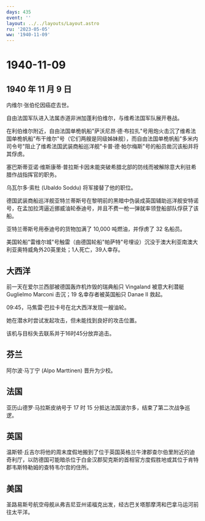 ```yaml
---
days: 435
event: ''
layout: ../../layouts/Layout.astro
ru: '2023-05-05'
ww: '1940-11-09'
---
```


# 1940-11-09

## 1940 年 11 月 9 日

内维尔·张伯伦因癌症去世。

自由法国军队进入法属赤道非洲加蓬利伯维尔，与维希法国军队展开巷战。

在利伯维尔附近，自由法国单桅帆船"萨沃尼昂·德·布拉扎"号用炮火击沉了维希法国单桅帆船"布干维尔"号（它们两艘是同级姊妹舰），而自由法国单桅帆船"多米内司令号"阻止了维希法国武装商船巡洋舰"卡普·德·帕尔梅斯"号的船员凿沉该船并将其俘虏。

塞巴斯蒂亚诺·维斯康蒂·普拉斯卡因未能突破希腊北部的防线而被解除意大利驻希腊作战指挥官的职务。

乌瓦尔多·索杜 (Ubaldo Soddu) 将军接替了他的职位。

德国武装商船巡洋舰亚特兰蒂斯号在黎明前的黑暗中伪装成英国辅助巡洋舰安特诺号，在孟加拉湾逼近挪威油轮泰迪号，并且不费一枪一弹就率领登船部队俘获了该船。

亚特兰蒂斯号用泰迪号的货物加满了 10,000 吨燃油，并俘虏了 32 名船员。

美国轮船"雷维尔城"号触雷（由德国轮船"帕萨特"号埋设）沉没于澳大利亚南澳大利亚奥特威角外20英里处；1人死亡，39人幸存。

## 大西洋

前一天在爱尔兰西部被德国轰炸机炸毁的瑞典船只 Vingaland 被意大利潜艇
Guglielmo Marconi 击沉；19 名幸存者被英国船只 Danae II 救起。

09:45，马焦雷·巴拉卡号在北大西洋发现一艘油轮。

她在潜水时尝试发起攻击，但未能找到良好的攻击位置。

该机与目标失去联系并于16时45分放弃追击。

## 芬兰

阿尔波·马丁宁 (Alpo Marttinen) 晋升为少校。

## 法国

亚历山德罗·马拉斯皮纳号于 17 时 15
分抵达法国波尔多，结束了第二次战争巡逻。

## 英国

温斯顿·丘吉尔将他的周末度假地搬到了位于英国英格兰牛津郡查尔伯里附近的迪奇利厅，以防德国可能暗杀位于白金汉郡契克斯的首相官方度假胜地或其位于肯特郡韦斯特勒姆的查特韦尔宫的住所。

## 美国

圣路易斯号航空母舰从弗吉尼亚州诺福克出发，经古巴关塔那摩湾和巴拿马运河前往太平洋。